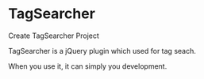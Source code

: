 TagSearcher
===========

Create TagSearcher Project

TagSearcher is a jQuery plugin which used for tag seach.

When you use it, it can simply you development.
